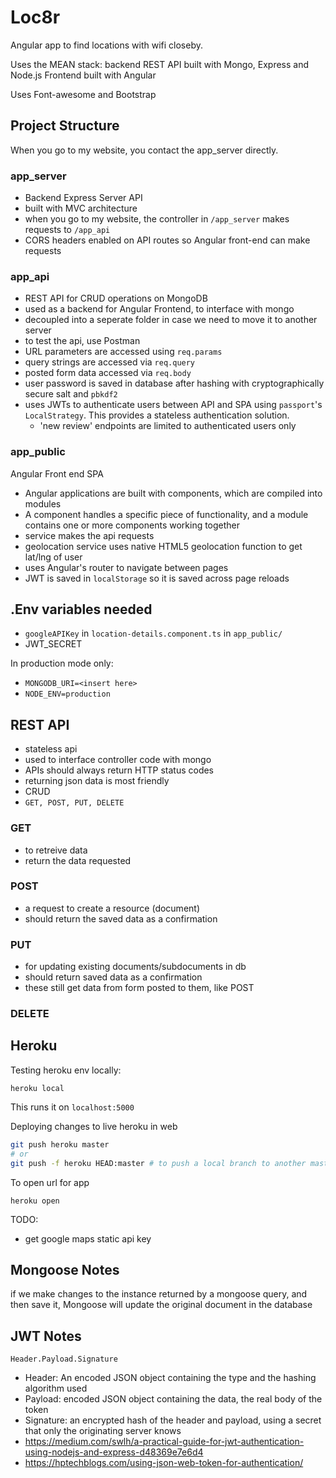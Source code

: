 # Loc8r
Angular app to find locations with wifi closeby.

Uses the MEAN stack: backend REST API built with Mongo, Express and Node.js
Frontend built with Angular

Uses Font-awesome and Bootstrap

## Project Structure
When you go to my website, you contact the app_server directly.

### app_server
- Backend Express Server API
- built with MVC architecture
- when you go to my website, the controller in `/app_server` makes requests to `/app_api`
- CORS headers enabled on API routes so Angular front-end can make requests

### app_api
- REST API for CRUD operations on MongoDB
- used as a backend for Angular Frontend, to interface with mongo
- decoupled into a seperate folder in case we need to move it to another server
- to test the api, use Postman
- URL parameters are accessed using `req.params`
- query strings are accessed via `req.query`
- posted form data accessed via `req.body`
- user password is saved in database after hashing with cryptographically secure salt and `pbkdf2`
- uses JWTs to authenticate users between API and SPA using `passport`'s `LocalStrategy`. This provides a stateless authentication solution.
    - 'new review' endpoints are limited to authenticated users only

### app_public
Angular Front end SPA
- Angular applications are built with components, which are compiled into modules
- A component handles a specific piece of functionality, and a module contains one or more components working together
- service makes the api requests
- geolocation service uses native HTML5 geolocation function to get lat/lng of user
- uses Angular's router to navigate between pages
- JWT is saved in `localStorage` so it is saved across page reloads

## .Env variables needed
- `googleAPIKey` in `location-details.component.ts` in `app_public/`
- JWT_SECRET

In production mode only:
- `MONGODB_URI=<insert here>`
- `NODE_ENV=production`

## REST API
- stateless api
- used to interface controller code with mongo
- APIs should always return HTTP status codes
- returning json data is most friendly
- CRUD
- `GET, POST, PUT, DELETE`

### GET
- to retreive data
- return the data requested

### POST
- a request to create a resource (document)
- should return the saved data as a confirmation

### PUT
- for updating existing documents/subdocuments in db
- should return saved data as a confirmation
- these still get data from form posted to them, like POST

### DELETE

## Heroku
Testing heroku env locally:
```
heroku local
```
This runs it on `localhost:5000`

Deploying changes to live heroku in web
``` bash
git push heroku master
# or
git push -f heroku HEAD:master # to push a local branch to another master
```

To open url for app
```
heroku open
```

TODO:
- get google maps static api key

## Mongoose Notes
if we make changes to the instance returned by a mongoose query, and then save it, Mongoose will update the original document in the database

## JWT Notes
`Header.Payload.Signature`
- Header: An encoded JSON object containing the type and the hashing algorithm
used
- Payload: encoded JSON object containing the data, the real body of the
token
- Signature: an encrypted hash of the header and payload, using a secret that
only the originating server knows
- https://medium.com/swlh/a-practical-guide-for-jwt-authentication-using-nodejs-and-express-d48369e7e6d4
- https://hptechblogs.com/using-json-web-token-for-authentication/